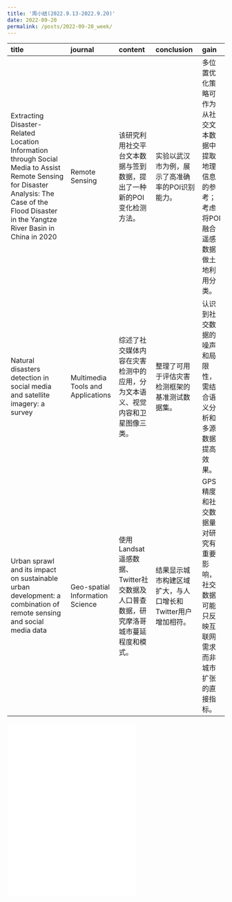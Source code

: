 ```yaml
---
title: '周小结(2022.9.13-2022.9.20)'
date: 2022-09-20
permalink: /posts/2022-09-20_week/
---
```

| title                                                                                                                                                                                            | journal                           | content                                                                            | conclusion                                                  | gain                                                                                          |
|:-------------------------------------------------------------------------------------------------------------------------------------------------------------------------------------------------|:----------------------------------|:-----------------------------------------------------------------------------------|:------------------------------------------------------------|:----------------------------------------------------------------------------------------------|
| Extracting Disaster-Related Location Information through Social Media to Assist Remote Sensing for Disaster Analysis: The Case of the Flood Disaster in the Yangtze River Basin in China in 2020 | Remote Sensing                    | 该研究利用社交平台文本数据与签到数据，提出了一种新的POI变化检测方法。              | 实验以武汉市为例，展示了高准确率的POI识别能力。             | 多位置优化策略可作为从社交文本数据中提取地理信息的参考；考虑将POI融合遥感数据做土地利用分类。 |
| Natural disasters detection in social media and satellite imagery: a survey                                                                                                                      | Multimedia Tools and Applications | 综述了社交媒体内容在灾害检测中的应用，分为文本语义、视觉内容和卫星图像三类。       | 整理了可用于评估灾害检测框架的基准测试数据集。              | 认识到社交数据的噪声和局限性，需结合语义分析和多源数据提高效果。                              |
| Urban sprawl and its impact on sustainable urban development: a combination of remote sensing and social media data                                                                              | Geo-spatial Information Science   | 使用Landsat遥感数据、Twitter社交数据及人口普查数据，研究摩洛哥城市蔓延程度和模式。 | 结果显示城市构建区域扩大，与人口增长和Twitter用户增加相符。 | GPS精度和社交数据量对研究有重要影响，社交数据可能只反映互联网需求而非城市扩张的直接指标。     |

<embed src="/files/post/2022-09-20-week.pdf" type="application/pdf" height="400px" />
    